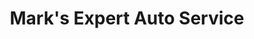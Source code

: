 ---
title: "Mark's Expert Auto Service"
url: /burien/marks-expert-auto-service/
shop: car repair
---